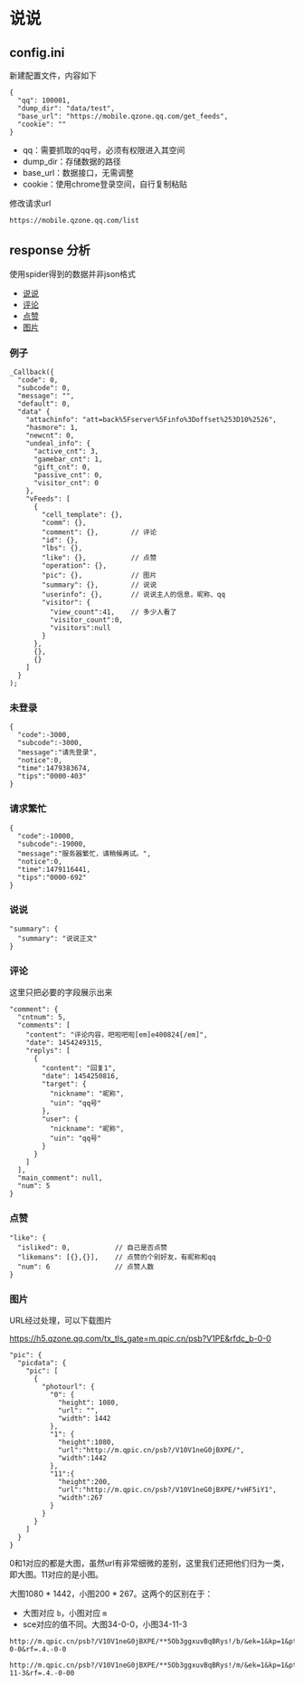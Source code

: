 # 说说

## config.ini

新建配置文件，内容如下

```
{
  "qq": 100001,
  "dump_dir": "data/test",
  "base_url": "https://mobile.qzone.qq.com/get_feeds",
  "cookie": ""
}
```

- qq：需要抓取的qq号，必须有权限进入其空间
- dump_dir：存储数据的路径
- base_url：数据接口，无需调整
- cookie：使用chrome登录空间，自行复制粘贴

修改请求url
```
https://mobile.qzone.qq.com/list
```

## response 分析

使用spider得到的数据并非json格式

- [说说](#说说)
- [评论](#评论)
- [点赞](#点赞)
- [图片](#图片)

### 例子

```
_Callback({
  "code": 0,
  "subcode": 0,
  "message": "",
  "default": 0,
  "data" {
    "attachinfo": "att=back%5Fserver%5Finfo%3Doffset%253D10%2526",
    "hasmore": 1,
    "newcnt": 0,
    "undeal_info": {
      "active_cnt": 3,
      "gamebar_cnt": 1,
      "gift_cnt": 0,
      "passive_cnt": 0,
      "visitor_cnt": 0
    },
    "vFeeds": [
      {
        "cell_template": {},
        "comm": {},
        "comment": {},        // 评论
        "id": {},
        "lbs": {},
        "like": {},           // 点赞
        "operation": {},
        "pic": {},            // 图片
        "summary": {},        // 说说
        "userinfo": {},       // 说说主人的信息，昵称、qq
        "visitor": {
          "view_count":41,    // 多少人看了
          "visitor_count":0,
          "visitors":null
        }
      },
      {},
      {}
    ]
  }
);
```

### 未登录

```
{
  "code":-3000,
  "subcode":-3000,
  "message":"请先登录",
  "notice":0,
  "time":1479383674,
  "tips":"0000-403"
}
```


### 请求繁忙

```
{
  "code":-10000,
  "subcode":-19000,
  "message":"服务器繁忙，请稍候再试。",
  "notice":0,
  "time":1479116441,
  "tips":"0000-692"
}
```


### 说说

```
"summary": {
  "summary": "说说正文"
}
```


### 评论

这里只把必要的字段展示出来

```
"comment": {
  "cntnum": 5,
  "comments": [
    "content": "评论内容，吧啦吧啦[em]e400824[/em]",
    "date": 1454249315,
    "replys": [
      {
        "content": "回复1",
        "date": 1454250816,
        "target": {
          "nickname": "昵称",
          "uin": "qq号"
        },
        "user": {
          "nickname": "昵称",
          "uin": "qq号"
        }
      }
    ]
  ],
  "main_comment": null,
  "num": 5
}
```


### 点赞

```
"like": {
  "isliked": 0,           // 自己是否点赞
  "likemans": [{},{}],    // 点赞的个别好友，有昵称和qq
  "num": 6                // 点赞人数
}
```


### 图片

URL经过处理，可以下载图片

https://h5.qzone.qq.com/tx_tls_gate=m.qpic.cn/psb?V1PE&rfdc_b-0-0

```
"pic": {
  "picdata": {
    "pic": [
      {
        "photourl": {
          "0": {
            "height": 1080,
            "url": "",
            "width": 1442
          },
          "1": {
            "height":1080,
            "url":"http://m.qpic.cn/psb?/V10V1neG0jBXPE/",
            "width":1442
          },
          "11":{
            "height":200,
            "url":"http://m.qpic.cn/psb?/V10V1neG0jBXPE/*vHF5iY1",
            "width":267
          }
        }
      }
    ]
  }
}
```

0和1对应的都是大图，虽然url有非常细微的差别，这里我们还把他们归为一类，即大图。11对应的是小图。

大图1080 * 1442，小图200 * 267。这两个的区别在于：

- 大图对应 `b`，小图对应 `m`
- sce对应的值不同。大图34-0-0，小图34-11-3

```
http://m.qpic.cn/psb?/V10V1neG0jBXPE/**5Ob3ggxuvBqBRys!/b/&ek=1&kp=1&pt=0&bo=!&su=#sce=34-0-0&rf=.4.-0-0

http://m.qpic.cn/psb?/V10V1neG0jBXPE/**5Ob3ggxuvBqBRys!/m/&ek=1&kp=1&pt=0&bo=!&su=#sce=34-11-3&rf=.4.-0-00
```


